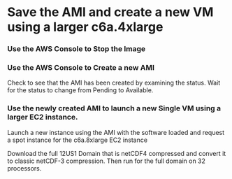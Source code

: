 # Save the AMI and create a new VM using a larger c6a.4xlarge

### Use the AWS Console to Stop the Image

### Use the AWS Console to Create a new AMI

Check to see that the AMI has been created by examining the status. Wait for the status to change from Pending to Available.

### Use the newly created AMI to launch a new Single VM using a larger EC2 instance.

Launch a new instance using the AMI with the software loaded and request a spot instance for the c6a.8xlarge EC2 instance

Download the full 12US1 Domain that is netCDF4 compressed and convert it to classic netCDF-3 compression.
Then run for the full domain on 32 processors.
